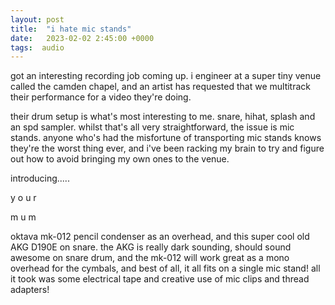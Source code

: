 ```yaml
---
layout: post
title:  "i hate mic stands"
date:   2023-02-02 2:45:00 +0000
tags:  audio
---
```


got an interesting recording job coming up. i engineer at a super tiny venue called the camden chapel, and an artist has requested that we multitrack their performance for a video they're doing.

their drum setup is what's most interesting to me. snare, hihat, splash and an spd sampler. whilst that's all very straightforward, the issue is mic stands. anyone who's had the misfortune of transporting mic stands knows they're the worst thing ever, and i've been racking my brain to try and figure out how to avoid bringing my own ones to the venue.

introducing.....

y
o
u
r

m
u
m


oktava mk-012 pencil condenser as an overhead, and this super cool old AKG D190E on snare. the AKG is really dark sounding, should sound awesome on snare drum, and the mk-012 will work great as a mono overhead for the cymbals, and best of all, it all fits on a single mic stand! all it took was some electrical tape and creative use of mic clips and thread adapters!

